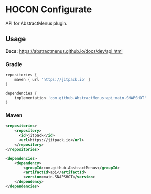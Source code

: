 # HOCON Configurate

API for AbstractMenus plugin.

## Usage

**Docs:** https://abstractmenus.github.io/docs/dev/api.html

### Gradle

```groovy
repositories {
    maven { url 'https://jitpack.io' }
}

dependencies {
    implementation 'com.github.AbstractMenus:api:main-SNAPSHOT'
}
```

### Maven

```xml
<repositories>
	<repository>
      <id>jitpack</id>
      <url>https://jitpack.io</url>
    </repository>
</repositories>

<dependencies>
	<dependency>
	    <groupId>com.github.AbstractMenus</groupId>
	    <artifactId>api</artifactId>
	    <version>main-SNAPSHOT</version>
	</dependency>
</dependencies>
```